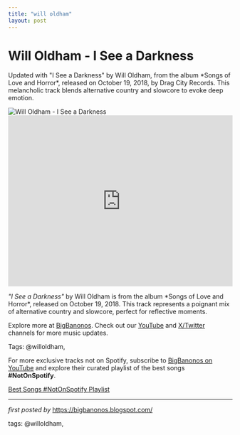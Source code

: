 ```yaml
---
title: "will oldham"
layout: post
---
```

<!-- Title of the Post -->
<h1 >Will Oldham - I See a Darkness</h1> <!-- Introductory Text -->
<p >Updated with "I See a Darkness" by Will Oldham, from the album *Songs of Love and Horror*, released on October 19, 2018, by Drag City Records. This melancholic track blends alternative country and slowcore to evoke deep emotion.</p> <!-- Featured Image -->
<div > <img src="https://f4.bcbits.com/img/0012727734_10.jpg" alt="Will Oldham - I See a Darkness" />
</div> <!-- YouTube Video Embed -->
<div > <iframe width="100%" height="385" src="https://www.youtube.com/embed/4iV4NwSbscg" title="Bonnie 'Prince' Billy - I See A Darkness (Official Video)" frameborder="0" allow="accelerometer; autoplay; clipboard-write; encrypted-media; gyroscope; picture-in-picture; web-share" referrerpolicy="strict-origin-when-cross-origin" allowfullscreen></iframe>
</div> <!-- Song Information -->
<div > <p><em>"I See a Darkness"</em> by Will Oldham is from the album *Songs of Love and Horror*, released on October 19, 2018. This track represents a poignant mix of alternative country and slowcore, perfect for reflective moments.</p>
</div> <!-- Footer Links -->
<div > <p>Explore more at <a href="https://bigbanonos.blogspot.com/" target="_blank">BigBanonos</a>. Check out our <a href="https://www.youtube.com/@BigBanonos" target="_blank">YouTube</a> and <a href="https://x.com/bigbanonos" target="_blank">X/Twitter</a> channels for more music updates.</p>
</div> <!-- Tags -->
<p >Tags: @willoldham,</p>


<!--Subscribe and Playlist Links-->
<div>
    <p>For more exclusive tracks not on Spotify, subscribe to <a href="https://www.youtube.com/@BigBanonos" target="_blank">BigBanonos on YouTube</a> and explore their curated playlist of the best songs <strong>#NotOnSpotify</strong>.</p>
    <p><a href="https://www.youtube.com/playlist?list=PLtuNtuTatqI0kFahUCbtbfenC_ET5O_tr" target="_blank">Best Songs #NotOnSpotify Playlist<br /></a></p></div>

<hr />

<p><em>first posted by</em> <a href="https://bigbanonos.blogspot.com/" rel="noopener" target="_new">https://bigbanonos.blogspot.com/</a></p>

<p>tags: @willoldham,</p>
